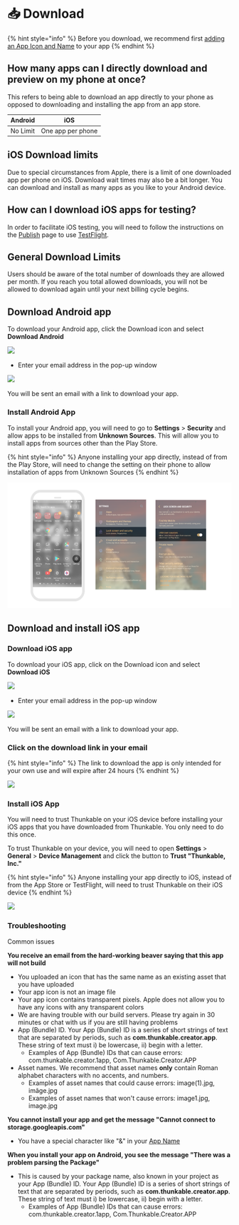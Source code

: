 # 📥 Download

{% hint style="info" %}
Before you download, we recommend first [adding an App Icon and Name](project-settings.md) to your app
{% endhint %}

## How many apps can I directly download and preview on my phone at once?&#x20;

This refers to being able to download an app directly to your phone as opposed to downloading and installing the app from an app store.&#x20;

| Android  | iOS               |
| -------- | ----------------- |
| No Limit | One app per phone |

## iOS Download limits

Due to special circumstances from Apple, there is a limit of one downloaded app per phone on iOS. Download wait times may also be a bit longer. You can download and install as many apps as you like to your Android device.

## How can I download iOS apps for testing?&#x20;

In order to facilitate iOS testing, you will need to follow the instructions on the [Publish](publish-to-app-store-ios.md) page to use [TestFlight](broken-reference).&#x20;

## General Download Limits

Users should be aware of the total number of downloads they are allowed per month. If you reach you total allowed downloads, you will not be allowed to download again until your next billing cycle begins.&#x20;

## Download Android app

To download your Android app, click the Download icon and select **Download Android**&#x20;

![](.gitbook/assets/screen-shot-2021-04-12-at-9.11.40-am.png)

* Enter your email address in the pop-up window

![](.gitbook/assets/screen-shot-2021-02-22-at-8.26.54-am.png)

You will be sent an email with a link to download your app.

### Install Android App

To install your Android app, you will need to go to **Settings** > **Security** and allow apps to be installed from **Unknown Sources**. This will allow you to install apps from sources other than the Play Store.

{% hint style="info" %}
Anyone installing your app directly, instead of from the Play Store, will need to change the setting on their phone to allow installation of apps from Unknown Sources
{% endhint %}

![](.gitbook/assets/download-fig-4.png)

## Download and install iOS app

### Download iOS app

To download your iOS app, click on the Download icon and select **Download iOS**&#x20;

![](.gitbook/assets/screen-shot-2021-04-12-at-9.12.23-am.png)

* Enter your email address in the pop-up window

![](.gitbook/assets/screen-shot-2021-02-22-at-8.29.23-am.png)

You will be sent an email with a link to download your app.

### Click on the download link in your email

{% hint style="info" %}
The link to download the app is only intended for your own use and will expire after 24 hours
{% endhint %}

![](.gitbook/assets/thunkable-documentation-exhibits-86.png)

### Install iOS App

You will need to trust Thunkable on your iOS device before installing your iOS apps that you have downloaded from Thunkable. You only need to do this once.

To trust Thunkable on your device, you will need to open **Settings** > **General** > **Device Management** and click the button to **Trust "Thunkable, Inc."**&#x20;

{% hint style="info" %}
Anyone installing your app directly to iOS, instead of from the App Store or TestFlight, will need to trust Thunkable on their iOS device
{% endhint %}

![](.gitbook/assets/assets\_-lan5scxl2uqujuoqkjo\_-lan5weceranwag7ig2g\_-lan671msr8pjsfhbvj7\_download-fig-3.png)

### Troubleshooting

Common issues

**You receive an email from the hard-working beaver saying that this app will not build**

* You uploaded an icon that has the same name as an existing asset that you have uploaded
* Your app icon is not an image file
* Your app icon contains transparent pixels. Apple does not allow you to have any icons with any transparent colors
* We are having trouble with our build servers. Please try again in 30 minutes or chat with us if you are still having problems
* App (Bundle) ID. Your App (Bundle) ID is a series of short strings of text that are separated by periods, such as **com.thunkable.creator.app**. These string of text must i) be lowercase, ii) begin with a letter.
  * Examples of App (Bundle) IDs that can cause errors: com.thunkable.creator.1app, Com.Thunkable.Creator.APP
* Asset names. We recommend that asset names **only** contain Roman alphabet characters with no accents, and numbers.
  * Examples of asset names that could cause errors: image(1).jpg, imãge.jpg
  * Examples of asset names that won't cause errors: image1.jpg, image.jpg

**You cannot install your app and get the message "Cannot connect to storage.googleapis.com"**

* You have a special character like "&" in your [App Name](project-settings.md#app-name)

**When you install your app on Android, you see the message "There was a problem parsing the Package"**

* This is caused by your package name, also known in your project as your App (Bundle) ID. Your App (Bundle) ID is a series of short strings of text that are separated by periods, such as **com.thunkable.creator.app**. These string of text must i) be lowercase, ii) begin with a letter.
  * Examples of App (Bundle) IDs that can cause errors: com.thunkable.creator.1app, Com.Thunkable.Creator.APP
